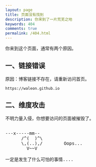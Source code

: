 ```yaml
---
layout: page
title: 页面没有找到
description: 你来到了一片荒芜之地
keywords: 404
comments: true
permalink: /404.html
---
```


你来到这个页面，通常有两个原因。

## 一、链接错误

原因：博客链接不存在，请重新访问首页。

```
https://waleon.github.io
```

## 二、维度攻击

不明力量入侵，你想要访问的页面被摧毁了。

<!----------------------------------------------------------------
         mm
      /^(  )^\                     Ascii arts included in this page:
      \,(..),/                     - R2D2, provided by: http://www.chris.com/
        V~~V                       - Texts, generated from: http://www.network-science.de/ascii/  
                                   http:// cnfeat.github.io
            
------------------------------------------------------------------>

  <style>
    pre {
          background: none;
          border: none;
    }
  </style>

  <pre>         
---x-----mm--
      /^(  )^\
      \,(..),/        Oops...
        V~~V 
		
一定是发生了什么可怕的事情....
    </pre>
